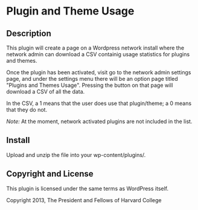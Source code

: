 # Plugin and Theme Usage

## Description

This plugin will create a page on a Wordpress network install where the network admin can download a CSV containig usage statistics for plugins and themes.

Once the plugin has been activated, visit go to the network admin settings page, and under the settings menu there will be an option page titled "Plugins and Themes Usage". Pressing the button on that page will download a CSV of all the data. 

In the CSV, a 1 means that the user does use that plugin/theme; a 0 means that they do not.

*Note:* At the moment, network activated plugins are not included in the list.

## Install

Upload and unzip the file into your wp-content/plugins/.

## Copyright and License

This plugin is licensed under the same terms as WordPress itself.

Copyright 2013, The President and Fellows of Harvard College
